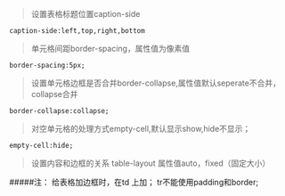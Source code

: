 > 设置表格标题位置caption-side

```
caption-side:left,top,right,bottom
```

> 单元格间距border-spacing，属性值为像素值

```
border-spacing:5px;
```



>设置单元格边框是否合并border-collapse,属性值默认seperate不合并，collapse合并

```
border-collapse:collapse;
```

>对空单元格的处理方式empty-cell,默认显示show,hide不显示；

```
empty-cell:hide;
```

>设置内容和边框的关系 table-layout  属性值auto，fixed（固定大小）

#####注：
给表格加边框时，在td 上加；
tr不能使用padding和border;
